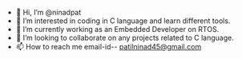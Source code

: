 - 👋 Hi, I’m @ninadpat
- 👀 I’m interested in coding in C language and learn different tools.
- 🌱 I’m currently working as an Embedded Developer on RTOS.
- 💞️ I’m looking to collaborate on any projects related to C language.
- 📫 How to reach me email-id-- patilninad45@gmail.com

<!---
ninadpat/ninadpat is a ✨ special ✨ repository because its `README.md` (this file) appears on your GitHub profile.
You can click the Preview link to take a look at your changes.
--->
